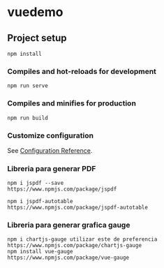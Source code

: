 # vuedemo

## Project setup
```
npm install
```

### Compiles and hot-reloads for development
```
npm run serve
```

### Compiles and minifies for production
```
npm run build
```

### Customize configuration
See [Configuration Reference](https://cli.vuejs.org/config/).

### Libreria para generar PDF 
```
npm i jspdf --save
https://www.npmjs.com/package/jspdf

npm i jspdf-autotable
https://www.npmjs.com/package/jspdf-autotable
```
### Libreria para generar grafica gauge
```
npm i chartjs-gauge utilizar este de preferencia
https://www.npmjs.com/package/chartjs-gauge
npm install vue-gauge
https://www.npmjs.com/package/vue-gauge
```